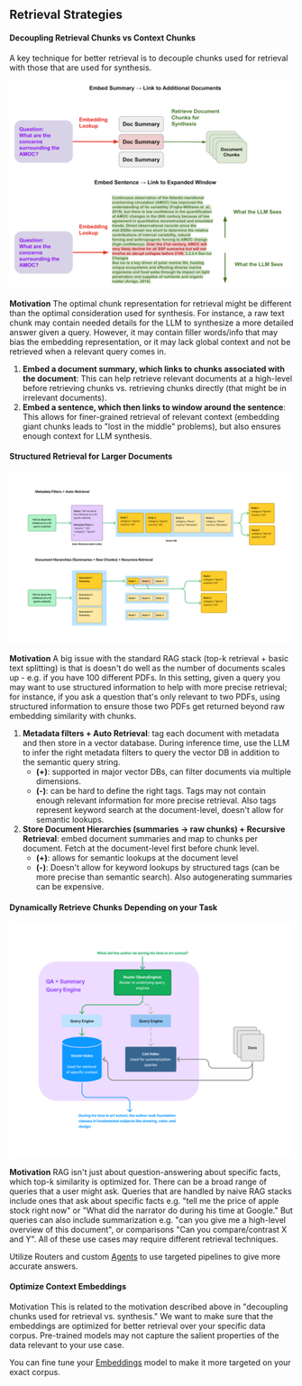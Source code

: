



## Retrieval Strategies


#### Decoupling Retrieval Chunks vs Context Chunks

A key technique for better retrieval is to decouple chunks used for retrieval with those that are used for synthesis.

![](../../Attachments/Pasted%20image%2020230908165538.png)

**Motivation**
The optimal chunk representation for retrieval might be different than the optimal consideration used for synthesis. For instance, a raw text chunk may contain needed details for the LLM to synthesize a more detailed answer given a query. However, it may contain filler words/info that may bias the embedding representation, or it may lack global context and not be retrieved when a relevant query comes in.

1. **Embed a document summary, which links to chunks associated with the document**: This can help retrieve relevant documents at a high-level before retrieving chunks vs. retrieving chunks directly (that might be in irrelevant documents).
2. **Embed a sentence, which then links to  window around the sentence**: This allows for finer-grained retrieval of relevant context (embedding giant chunks leads to "lost in the middle" problems), but also ensures enough context for LLM synthesis.

#### Structured Retrieval for Larger Documents

![](../../Attachments/Pasted%20image%2020230908170035.png)

**Motivation**
A big issue with the standard RAG stack (top-k retrieval + basic text splitting) is that is doesn't do well as the number of documents scales up - e.g. if you have 100 different  PDFs. In this setting, given a query you may want to use structured information to help with more precise retrieval; for instance, if you ask a question that's only relevant to two PDFs, using structured information to ensure those two PDFs get returned beyond raw embedding similarity with chunks.

1. **Metadata filters + Auto Retrieval**: tag each document with metadata and then store in a vector database. During inference time, use the LLM to infer the right metadata filters to query the vector DB in addition to the semantic query string. 
	+ **(+)**: supported in major vector DBs, can filter documents via multiple dimensions.
	+ **(-)**: can be hard to define the right tags. Tags may not contain enough relevant information for more precise retrieval. Also tags represent keyword search at the document-level, doesn't allow for semantic lookups.
2. **Store Document Hierarchies (summaries -> raw chunks) + Recursive Retrieval**: embed document summaries and map to chunks per document. Fetch at the document-level first before chunk level.
	- **(+)**: allows for semantic lookups at the document level
	- **(-)**: Doesn't allow for keyword lookups by structured tags (can be more precise than semantic search). Also autogenerating summaries can be expensive.

#### Dynamically Retrieve Chunks Depending on your Task

![](../../Attachments/Pasted%20image%2020230908171820.png)

**Motivation**
RAG isn't just about question-answering about specific facts, which top-k similarity is optimized for. There can be a broad range of queries that a user might ask. Queries that are handled by naive RAG stacks include ones that ask about specific facts e.g. "tell me the price of apple stock right now" or "What did the narrator do during his time at Google." But queries can also include summarization e.g. "can you give me a high-level overview of this document", or comparisons "Can you compare/contrast X and Y". All of these use cases may require different retrieval techniques.

Utilize Routers and custom [Agents](Agents.md) to use targeted pipelines to give more accurate answers.

#### Optimize Context Embeddings

Motivation
This is related to the motivation described above in "decoupling chunks used for retrieval vs. synthesis." We want to make sure that the embeddings are optimized for better retrieval over your specific data corpus. Pre-trained models may not capture the salient properties of the data relevant to your use case.

You can fine tune your [Embeddings](Embeddings.md) model to make it more targeted on your exact corpus.
